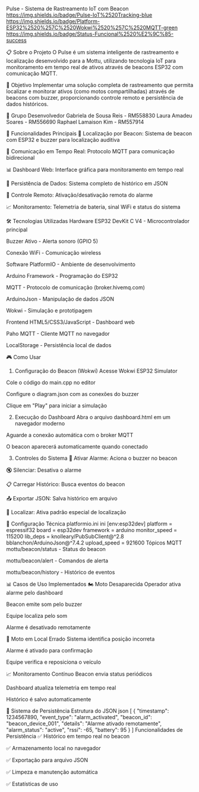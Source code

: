 Pulse - Sistema de Rastreamento IoT com Beacon
https://img.shields.io/badge/Pulse-IoT%2520Tracking-blue
https://img.shields.io/badge/Platform-ESP32%2520%257C%2520Wokwi%2520%257C%2520MQTT-green
https://img.shields.io/badge/Status-Funcional%2520%E2%9C%85-success

📋 Sobre o Projeto
O Pulse é um sistema inteligente de rastreamento e localização desenvolvido para a Mottu, utilizando tecnologia IoT para monitoramento em tempo real de ativos através de beacons ESP32 com comunicação MQTT.

🎯 Objetivo
Implementar uma solução completa de rastreamento que permita localizar e monitorar ativos (como motos compartilhadas) através de beacons com buzzer, proporcionando controle remoto e persistência de dados históricos.

👥 Grupo Desenvolvedor
    Gabriela de Sousa Reis - RM558830
    Laura Amadeu Soares - RM556690
    Raphael Lamaison Kim - RM557914

🚀 Funcionalidades Principais
📍 Localização por Beacon: Sistema de beacon com ESP32 e buzzer para localização auditiva

📡 Comunicação em Tempo Real: Protocolo MQTT para comunicação bidirecional

📊 Dashboard Web: Interface gráfica para monitoramento em tempo real

💾 Persistência de Dados: Sistema completo de histórico em JSON

🔔 Controle Remoto: Ativação/desativação remota do alarme

📈 Monitoramento: Telemetria de bateria, sinal WiFi e status do sistema

🛠️ Tecnologias Utilizadas
Hardware
ESP32 DevKit C V4 - Microcontrolador principal

Buzzer Ativo - Alerta sonoro (GPIO 5)

Conexão WiFi - Comunicação wireless

Software
PlatformIO - Ambiente de desenvolvimento

Arduino Framework - Programação do ESP32

MQTT - Protocolo de comunicação (broker.hivemq.com)

ArduinoJson - Manipulação de dados JSON

Wokwi - Simulação e prototipagem

Frontend
HTML5/CSS3/JavaScript - Dashboard web

Paho MQTT - Cliente MQTT no navegador

LocalStorage - Persistência local de dados

🎮 Como Usar
1. Configuração do Beacon (Wokwi)
Acesse Wokwi ESP32 Simulator

Cole o código do main.cpp no editor

Configure o diagram.json com as conexões do buzzer

Clique em "Play" para iniciar a simulação

2. Execução do Dashboard
Abra o arquivo dashboard.html em um navegador moderno

Aguarde a conexão automática com o broker MQTT

O beacon aparecerá automaticamente quando conectado

3. Controles do Sistema
🔔 Ativar Alarme: Aciona o buzzer no beacon

🔇 Silenciar: Desativa o alarme

📋 Carregar Histórico: Busca eventos do beacon

📤 Exportar JSON: Salva histórico em arquivo

📍 Localizar: Ativa padrão especial de localização

🔧 Configuração Técnica
platformio.ini
ini
[env:esp32dev]
platform = espressif32
board = esp32dev
framework = arduino
monitor_speed = 115200
lib_deps = 
    knolleary/PubSubClient@^2.8
    bblanchon/ArduinoJson@^7.4.2
upload_speed = 921600
Tópicos MQTT
mottu/beacon/status - Status do beacon

mottu/beacon/alert - Comandos de alerta

mottu/beacon/history - Histórico de eventos

📊 Casos de Uso Implementados
🏍️ Moto Desaparecida
Operador ativa alarme pelo dashboard

Beacon emite som pelo buzzer

Equipe localiza pelo som

Alarme é desativado remotamente

📍 Moto em Local Errado
Sistema identifica posição incorreta

Alarme é ativado para confirmação

Equipe verifica e reposiciona o veículo

📈 Monitoramento Contínuo
Beacon envia status periódicos

Dashboard atualiza telemetria em tempo real

Histórico é salvo automaticamente

💾 Sistema de Persistência
Estrutura do JSON
json
[
  {
    "timestamp": 1234567890,
    "event_type": "alarm_activated",
    "beacon_id": "beacon_device_001",
    "details": "Alarme ativado remotamente",
    "alarm_status": "active",
    "rssi": -65,
    "battery": 95
  }
]
Funcionalidades de Persistência
✅ Histórico em tempo real no beacon

✅ Armazenamento local no navegador

✅ Exportação para arquivo JSON

✅ Limpeza e manutenção automática

✅ Estatísticas de uso
